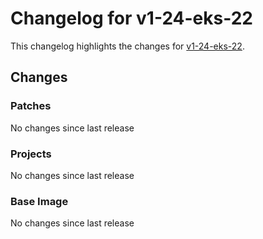 # Changelog for v1-24-eks-22

This changelog highlights the changes for [v1-24-eks-22](https://github.com/aws/eks-distro/tree/v1-24-eks-22).

## Changes

### Patches
No changes since last release

### Projects
No changes since last release

### Base Image
No changes since last release

